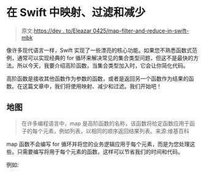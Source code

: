 # 在 Swift 中映射、过滤和减少

> 原文:[https://dev . to/Eleazar 0425/map-filter-and-reduce-in-swift-mbk](https://dev.to/eleazar0425/map-filter-and-reduce-in-swift-mbk)

像许多现代语言一样，Swift 实现了一些漂亮的核心功能。如果您不熟悉函数式范例，通常可以实现经典的 for 循环来解决常见的集合类型问题，但这不是最快的方法。所以今天，我要介绍高阶函数，当集合类型加入时，它会让你简化代码。

高阶函数是接收其他函数作为参数的函数，或者是返回另一个函数作为结果的函数。在这篇文章中，我们将使用映射、减少和过滤。我们开始吧！

## [](#map)地图

> 在许多编程语言中，map 是高阶函数的名称，该函数将给定函数应用于函子的每个元素，例如列表，以相同的顺序返回结果列表。来源:维基百科

map 函数不会编写 for 循环并将您的业务逻辑应用于每个元素，而是为您处理这些。只需要编写将用于每个元素的函数，这样可以节省我们的时间和代码。

例如: